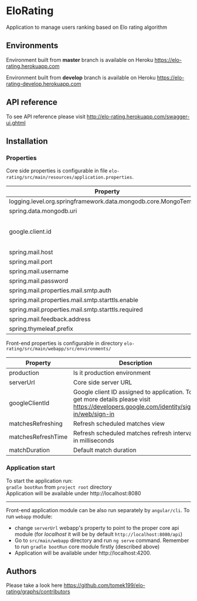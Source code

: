 # EloRating
Application to manage users ranking based on Elo rating algorithm

## Environments
Environment built from **master** branch is available on Heroku 
https://elo-rating.herokuapp.com

Environment built from **develop** branch is available on Heroku
https://elo-rating-develop.herokuapp.com
 

## API reference
To see API reference please visit
http://elo-rating.herokuapp.com/swagger-ui.ghtml

## Installation
### Properties

Core side properties is configurable in file `elo-rating/src/main/resources/application.properties`. 

|Property|Description|
|---|---|
|logging.level.org.springframework.data.mongodb.core.MongoTemplate|Logging level for MongoDB queries|
|spring.data.mongodb.uri|Connection URI for MongoDB instance|
|google.client.id|Google client ID assigned to application. To get more details please visit https://developers.google.com/identity/sign-in/web/sign-in|
|spring.mail.host|Email server host|
|spring.mail.port|Email server port|
|spring.mail.username|Email server username|
|spring.mail.password|Email server password|
|spring.mail.properties.mail.smtp.auth|Email server smtp auth|
|spring.mail.properties.mail.smtp.starttls.enable|Email server tls enable|
|spring.mail.properties.mail.smtp.starttls.required|Email server tls required|
|spring.mail.feedback.address|Feedback email address|
|spring.thymeleaf.prefix|Thymeleaf templates directory|

Front-end properties is configurable in directory `elo-rating/src/main/webapp/src/environments/`

|Property|Description|
|---|---|
|production|Is it production environment|
|serverUrl|Core side server URL|
|googleClientId|Google client ID assigned to application. To get more details please visit https://developers.google.com/identity/sign-in/web/sign-in|
|matchesRefreshing|Refresh scheduled matches view|
|matchesRefreshTime|Refresh scheduled matches refresh interval in milliseconds|
|matchDuration|Default match duration|

### Application start
To start the application run:  
`gradle bootRun` from `project root` directory  
Application will be available under http://localhost:8080
___
Front-end application module can be also run separately by `angular/cli`. To run `webapp` module:
- change `serverUrl` webapp's property to point to the proper core api module (for _localhost_ it will be by default `http://localhost:8080/api`)
- Go to `src/main/webapp` directory and run `ng serve` command. Remember to run `gradle bootRun` core module firstly (described above)  
- Application will be available under http://localhost:4200. 

## Authors
Please take a look here https://github.com/tomek199/elo-rating/graphs/contributors
 